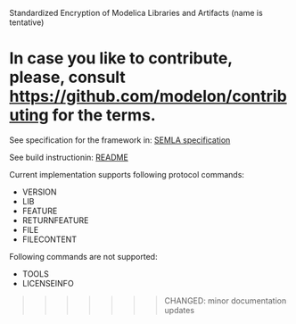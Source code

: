 Standardized Encryption of Modelica Libraries and Artifacts (name is tentative)

In case you like to contribute, please, consult https://github.com/modelon/contributing for the terms.
======================================================================================================

See specification for the framework in: [SEMLA specification](doc/SEMLA.md)

See build instructionin: [README](src/README)

Current implementation supports following protocol commands:
  * VERSION
  * LIB
  * FEATURE 
  * RETURNFEATURE 
  * FILE
  * FILECONTENT

Following commands are not supported:
  * TOOLS
  * LICENSEINFO
>>>>>>> CHANGED: minor documentation updates
